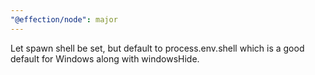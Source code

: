```yaml
---
"@effection/node": major
---
```


Let spawn shell be set, but default to process.env.shell which is a good default for Windows along with windowsHide.
